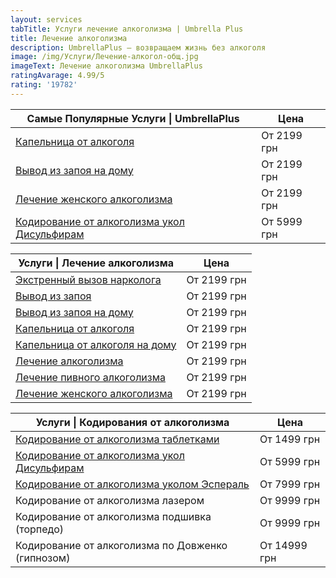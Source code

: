 ```yaml
---
layout: services
tabTitle: Услуги лечение алкоголизма | Umbrella Plus
title: Лечение алкоголизма
description: UmbrellaPlus — возвращаем жизнь без алкоголя
image: /img/Услуги/Лечение-алкогол-общ.jpg
imageText: Лечение алкоголизма UmbrellaPlus
ratingAvarage: 4.99/5
rating: '19782'
---
```


| Самые Популярные Услуги \| UmbrellaPlus                                                       | Цена        |
| --------------------------------------------------------------------------------------------- | ----------- |
| [Капельница от алкоголя](kapelnica-ot-alkogolia-UmbrellaPlus)                                 | От 2199 грн |
| [Вывод из запоя на дому](Vivod-iz-zapoia-na-domy-UmbrellaPlus)                                | От 2199 грн |
| [Лечение женского алкоголизма](lechenie-jenskogo-alkogolizma-umbrellaplus)                    | От 2199 грн |
| [Кодирование от алкоголизма укол Дисульфирам](kodirovka-ot-alkogolia-disulfiram-umbrellaplus) | От 5999 грн |

| Услуги \| Лечение алкоголизма                                                | Цена        |
| ---------------------------------------------------------------------------- | ----------- |
| [Экстренный вызов нарколога](narkolog)                                       | От 2199 грн |
| [Вывод из запоя](Vivod-iz-zapoia-UmbrellaPlus)                               | От 2199 грн |
| [Вывод из запоя на дому](Vivod-iz-zapoia-na-domy-UmbrellaPlus)               | От 2199 грн |
| [Капельница от алкоголя](kapelnica-ot-alkogolia-UmbrellaPlus)                | От 2199 грн |
| [Капельница от алкоголя на дому](Kapelnica_ot_alkogola_na_domy_UmbrellaPlus) | От 2199 грн |
| [Лечение алкоголизма](lechenie-alkogolizma)                                  | От 2199 грн |
| [Лечение пивного алкоголизма](lechenie-pivnogo-alkogolizma-UmbrellaPlu)      | От 2199 грн |
| [Лечение женского алкоголизма](lechenie-jenskogo-alkogolizma-umbrellaplus)   | От 2199 грн |

| Услуги \| Кодирования от алкоголизма                                                          | Цена         |
| --------------------------------------------------------------------------------------------- | ------------ |
| [Кодирование от алкоголизма таблетками](kodirovka-ot-alkogolia-umbrellaplus)                  | От 1499 грн  |
| [Кодирование от алкоголизма укол Дисульфирам](kodirovka-ot-alkogolia-disulfiram-umbrellaplus) | От 5999 грн  |
| [Кодирование от алкоголизма уколом Эспераль](kodirovka-ot-alkogolizma-espiarl-umbrellaplus)   | От 7999 грн  |
| Кодирование от алкоголизма лазером                                                            | От 9999 грн  |
| Кодирование от алкоголизма подшивка (торпедо)                                                 | От 9999 грн  |
| Кодирование от алкоголизма по Довженко (гипнозом)                                             | От 14999 грн |
